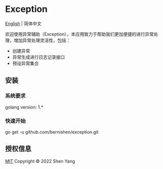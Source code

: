 # Exception
[English](./README.md) | 简体中文

欢迎使用异常辅助（Exception），本应用致力于帮助我们更加便捷的进行异常处理，增加异常处理灵活性，包括：
* 创建异常
* 异常生成进行日志记录接口
* 预设异常集合

## 安装
### 系统要求
golang version: 1.*

### 快速开始
go get -u github.com/bernishen/exception.git

## 授权信息
[MIT](./LICENSE) Copyright © 2022 Shen Yang